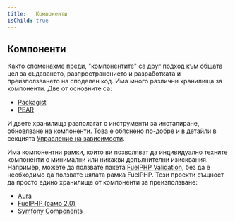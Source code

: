 ```yaml
---
title:   Компоненти
isChild: true
---
```


## Компоненти

Както споменахме преди, "компонентите" са друг подход към общата цел
за съдаването, разпространението и разработката и преизползването на
споделен код. Има много различни хранилища за компоненти. Две от
основните са:

* [Packagist](/#composer_and_packagist)
* [PEAR](/#pear)

И двете хранилища разполагат с инструменти за инсталиране, обновяване
на компоненти. Това е обяснено по-добре и в детайли в секцията
[Управление на зависимости][dm].

Има компонентни рамки, които ви позволяват да индивидуално техните
компоненти с минимални или никакви допълнителни изисквания. Например,
можете да ползвате пакета [FuelPHP Validation][fuelval], без да е необходимо
да ползвате цялата рамка FuelPHP. Тези проекти същност да просто едино
хранилище от компоненти за преизползване:

  [dm]: /#dependency_management
  [fuelval]: https://github.com/fuelphp/validation

* [Aura](http://auraphp.github.com/)
* [FuelPHP (само 2.0)](https://github.com/fuelphp)
* [Symfony Components](http://symfony.com/doc/current/components/index.html)
